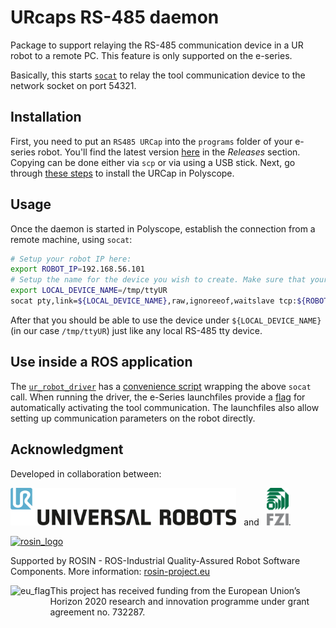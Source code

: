 # URcaps RS-485 daemon
Package to support relaying the RS-485 communication device in a UR robot to a remote PC. This feature is only supported on the e-series.

Basically, this starts [`socat`](https://linux.die.net/man/1/socat) to relay the tool communication device to the network socket on port 54321.

## Installation
First, you need to put an `RS485 URCap` into the `programs` folder of your e-series robot.
You'll find the latest version [here](https://github.com/UniversalRobots/Universal_Robots_ToolComm_Forwarder_URCap/releases) in the *Releases* section.
Copying can be done either via `scp` or via using a USB stick.
Next, go through [these steps](doc/install_urcap.md) to install the URCap in Polyscope.


## Usage
Once the daemon is started in Polyscope, establish the connection from a remote machine, using `socat`:
```bash
# Setup your robot IP here:
export ROBOT_IP=192.168.56.101
# Setup the name for the device you wish to create. Make sure that your user can write to that location.
export LOCAL_DEVICE_NAME=/tmp/ttyUR
socat pty,link=${LOCAL_DEVICE_NAME},raw,ignoreeof,waitslave tcp:${ROBOT_IP}:54321
```

After that you should be able to use the device under `${LOCAL_DEVICE_NAME}` (in our case `/tmp/ttyUR`) just like any local RS-485 tty device.

## Use inside a ROS application
The [`ur_robot_driver`](http://wiki.ros.org/ur_robot_driver) has a [convenience script](https://github.com/UniversalRobots/Universal_Robots_ROS_Driver/blob/master/ur_robot_driver/scripts/tool_communication) wrapping the above `socat` call. When running the driver, the e-Series launchfiles provide a [flag](https://github.com/UniversalRobots/Universal_Robots_ROS_Driver/blob/master/ur_robot_driver/launch/ur10e_bringup.launch#L14) for automatically activating the tool communication. The launchfiles also allow setting up communication parameters on the robot directly.

## Acknowledgment
Developed in collaboration between:

[<img height="60" alt="Universal Robots A/S" src="doc/resources/ur_logo.jpg">](https://www.universal-robots.com/) &nbsp; and &nbsp;
[<img height="60" alt="FZI Research Center for Information Technology" src="doc/resources/fzi-logo_transparenz.png">](https://www.fzi.de).

<!--
    ROSIN acknowledgement from the ROSIN press kit
    @ https://github.com/rosin-project/press_kit
-->

<a href="http://rosin-project.eu">
  <img src="http://rosin-project.eu/wp-content/uploads/rosin_ack_logo_wide.png"
       alt="rosin_logo" height="60" >
</a>

Supported by ROSIN - ROS-Industrial Quality-Assured Robot Software Components.
More information: <a href="http://rosin-project.eu">rosin-project.eu</a>

<img src="http://rosin-project.eu/wp-content/uploads/rosin_eu_flag.jpg"
     alt="eu_flag" height="45" align="left" >

This project has received funding from the European Union’s Horizon 2020
research and innovation programme under grant agreement no. 732287.
